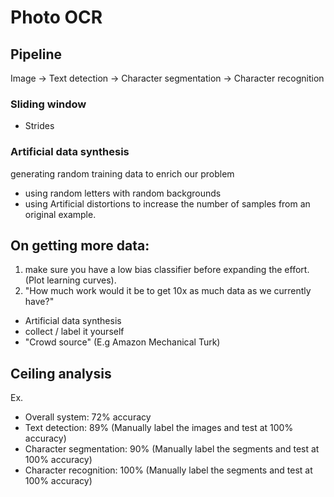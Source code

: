 # Photo OCR

## Pipeline
Image -> Text detection -> Character segmentation -> Character recognition

### Sliding window
  - Strides

### Artificial data synthesis
  generating random training data to enrich our problem

  - using random letters with random backgrounds
  - using Artificial distortions to increase the number of samples from an original example.


## On getting more data:
1. make sure you have a low bias classifier before expanding the effort. (Plot learning curves).
2. "How much work would it be to get 10x as much data as we currently have?"
  - Artificial data synthesis
  - collect / label it yourself
  - "Crowd source" (E.g Amazon Mechanical Turk)

## Ceiling analysis
Ex.
  - Overall system: 72% accuracy
  - Text detection: 89% (Manually label the images and test at 100% accuracy)
  - Character segmentation: 90% (Manually label the segments and test at 100% accuracy)
  - Character recognition: 100% (Manually label the segments and test at 100% accuracy)
